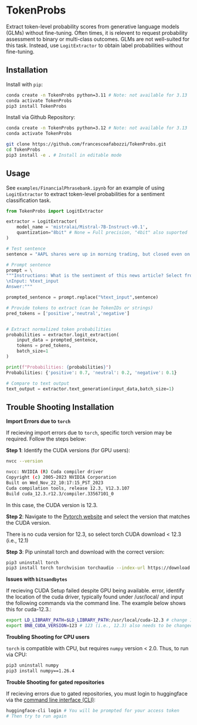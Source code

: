 # TokenProbs

Extract token-level probability scores from generative language models (GLMs) without fine-tuning. Often times, it is relevent to request probability assessment to binary or multi-class outcomes. GLMs are not well-suited for this task. Instead, use `LogitExtractor` to obtain label probabilities without fine-tuning.


## Installation

Install with `pip`:

```bash
conda create -n TokenProbs python=3.11 # Note: not available for 3.13
conda activate TokenProbs
pip3 install TokenProbs 
```

Install via Github Repository:
```bash
conda create -n TokenProbs python=3.12 # Note: not available for 3.13
conda activate TokenProbs

git clone https://github.com/francescoafabozzi/TokenProbs.git
cd TokenProbs
pip3 install -e . # Install in editable mode 
```



## Usage

See `examples/FinancialPhrasebank.ipynb` for an example of using `LogitExtractor` to extract token-level probabilities for a sentiment classification task.

```python
from TokenProbs import LogitExtractor

extractor = LogitExtractor(
    model_name = 'mistralai/Mistral-7B-Instruct-v0.1',
    quantization="8bit" # None = Full precision, "4bit" also suported
)

# Test sentence
sentence = "AAPL shares were up in morning trading, but closed even on the day."

# Prompt sentence
prompt = \
"""Instructions: What is the sentiment of this news article? Select from {positive/neutral/negative}.
\nInput: %text_input
Answer:"""

prompted_sentence = prompt.replace("%text_input",sentence)

# Provide tokens to extract (can be TokenIDs or strings)
pred_tokens = ['positive','neutral','negative']


# Extract normalized token probabilities
probabilities = extractor.logit_extraction(
    input_data = prompted_sentence,
    tokens = pred_tokens,
    batch_size=1
)

print(f"Probabilities: {probabilities}")
Probabilities: {'positive': 0.7, 'neutral': 0.2, 'negative': 0.1}

# Compare to text output
text_output = extractor.text_generation(input_data,batch_size=1)
```

## Trouble Shooting Installation

__Import Errors due to `torch`__

If recieving import errors due to `torch`, specific torch version may be required. Follow the steps below:

__Step 1__:  Identify the CUDA versions (for GPU users):
```bash
nvcc --version
``` 

```bash
nvcc: NVIDIA (R) Cuda compiler driver
Copyright (c) 2005-2023 NVIDIA Corporation
Built on Wed_Nov_22_10:17:15_PST_2023
Cuda compilation tools, release 12.3, V12.3.107
Build cuda_12.3.r12.3/compiler.33567101_0
```

In this case, the CUDA version is 12.3. 

__Step 2__: Navigate to the [Pytorch website](https://pytorch.org/get-started/locally/) and select the version that matches the CUDA version.

There is no cuda version for 12.3, so select torch CUDA download < 12.3 (i.e., 12.1)

__Step 3__: Pip uninstall torch and download with the correct version:
```bash
pip3 uninstall torch
pip3 install torch torchvision torchaudio --index-url https://download.pytorch.org/whl/cu121
```

__Issues with `bitsandbytes`__

If recieving CUDA Setup failed despite GPU being available. error, identify the location of the cuda driver, typically found under /usr/local/ and input the following commands via the command line. The example below shows this for cuda-12.3.:

```bash
export LD_LIBRARY_PATH=$LD_LIBRARY_PATH:/usr/local/cuda-12.3 # change 12.3 to appropriate location
export BNB_CUDA_VERSION=123 # 123 (i.e., 12.3) also needs to be changed
```

__Troubling Shooting for CPU users__

`torch` is compatible with CPU, but requires `numpy` version < 2.0. Thus, to run via CPU:
```bash
pip3 uninstall numpy
pip3 install numpy==1.26.4
```

__Trouble Shooting for gated repositories__

If recieving errors due to gated repositories, you must login to huggingface via the [command line interface (CLI)](https://huggingface.co/docs/huggingface_hub/en/guides/cli):

```bash
huggingface-cli login # You will be prompted for your access token
# Then try to run again
```


<!-- 
## Additional Features

`LogitExtractor` also provides functionality for applying Low-rank Adaptation (LoRA) fine-tuning tailored to extracting logit scores for next-token predictions.

Below is an example of fine-tuning Mistral on Financial Phrasebank, a financial sentiment classification dataset.

```python
from datasets import load_dataset
from TokenProbs import LogitExtractor

# Load dataset
dataset = load_dataset("financial_phrasebank",'sentences_50agree')['train']
# Apply training and test split
dataset = dataset.train_test_split(seed=42)
train = dataset['train']

# Convert class labels to text
labels = [{0:'negative',1:'neutral',2:'positive'}[i] for i in train['label']]
# Get sentences 
prompted_sentences = [prompt.replace("%text_input",sent) for sent in train['sentence']]

# Add labels to prompted sentences
training_texts = [prompted_sentences[i] + labels[i] for i in range(len(labels))]

# Load model
extractor = LogitExtractor(
    model_name = 'mistralai/Mistral-7B-Instruct-v0.1',
    quantization="8bit"
)

# Set up SFFTrainer
extractor.trainer_setup(
    train_ds = training_texts, #either a dataloader object or text list
    response_seq = "\nAnswer:", # Tells trainer to train only on text following "\nAnswer: "
    # Input can be text string or list of TokenIDs. Be careful, tokens can differ based on context.
    lora_alpha=16,
    lora_rank=32,
    lora_dropout=0.1
)
extractor.trainer.train()
# Push model to huggingface
extractor.trainer.model.push_to_hub('<HF_USERNAME>/<MODEL_NAME>')

# Load model later
trained_model = extractor(
    model_name = '<HF_USERNAME>/<MODEL_NAME>',
    quantization="8bit"
)
```
-->

<!-- ## Examples -->

<!-- Coming soon. -->



